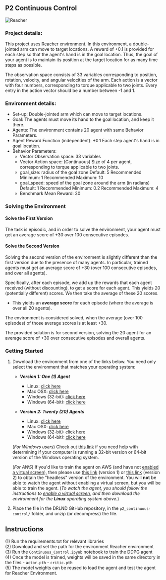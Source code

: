## P2 Continuous Control
![Reacher](https://github.com/Unity-Technologies/ml-agents/blob/master/docs/images/reacher.png)

### Project details:
This project uses [Reacher](https://github.com/Unity-Technologies/ml-agents/blob/master/docs/Learning-Environment-Examples.md#reacher) environment. In this environment, a double-jointed arm can move to target locations. A reward of +0.1 is provided for each step so that the agent's hand is in the goal location. Thus, the goal of your agent is to maintain its position at the target location for as many time steps as possible.

The observation space consists of 33 variables corresponding to position, rotation, velocity, and angular velocities of the arm. Each action is a vector with four numbers, corresponding to torque applicable to two joints. Every entry in the action vector should be a number between -1 and 1.

### Environment details:
   - Set-up: Double-jointed arm which can move to target locations.
   - Goal: The agents must move its hand to the goal location, and keep it there.
   - Agents: The environment contains 20 agent with same Behavior Parameters.
   - Agent Reward Function (independent):
        +0.1 Each step agent's hand is in goal location.
   - Behavior Parameters:         
        - Vector Observation space: 33 variables 
        - Vector Action space: (Continuous) Size of 4 per agent, corresponding to torque applicable to two joints.
        - goal_size: radius of the goal zone
            Default: 5
            Recommended Minimum: 1
            Recommended Maximum: 10
        - goal_speed: speed of the goal zone around the arm (in radians)
            Default: 1
            Recommended Minimum: 0.2
            Recommended Maximum: 4
        - Benchmark Mean Reward: 30
        
### Solving the Environment

#### Solve the First Version

The task is episodic, and in order to solve the environment,  your agent must get an average score of +30 over 100 consecutive episodes.

#### Solve the Second Version

Solving the second version of the environment is slightly different than the first version due to the presence of many agents. In particular, trained agents must get an average score of +30 (over 100 consecutive episodes, and over all agents).  

Specifically, after each episode, we add up the rewards that each agent received (without discounting), to get a score for each agent.  This yields 20 (potentially different) scores.  We then take the average of these 20 scores. 
- This yields an **average score** for each episode (where the average is over all 20 agents).

The environment is considered solved, when the average (over 100 episodes) of those average scores is at least +30. 
 
The provided solution is for second version, solving the 20 agent for an average score of +30 over consecutive episodes and overall agents.

     
### Getting Started
1. Download the environment from one of the links below.  You need only select the environment that matches your operating system:

    - **_Version 1: One (1) Agent_**
        - Linux: [click here](https://s3-us-west-1.amazonaws.com/udacity-drlnd/P2/Reacher/one_agent/Reacher_Linux.zip)
        - Mac OSX: [click here](https://s3-us-west-1.amazonaws.com/udacity-drlnd/P2/Reacher/one_agent/Reacher.app.zip)
        - Windows (32-bit): [click here](https://s3-us-west-1.amazonaws.com/udacity-drlnd/P2/Reacher/one_agent/Reacher_Windows_x86.zip)
        - Windows (64-bit): [click here](https://s3-us-west-1.amazonaws.com/udacity-drlnd/P2/Reacher/one_agent/Reacher_Windows_x86_64.zip)

    - **_Version 2: Twenty (20) Agents_**
        - Linux: [click here](https://s3-us-west-1.amazonaws.com/udacity-drlnd/P2/Reacher/Reacher_Linux.zip)
        - Mac OSX: [click here](https://s3-us-west-1.amazonaws.com/udacity-drlnd/P2/Reacher/Reacher.app.zip)
        - Windows (32-bit): [click here](https://s3-us-west-1.amazonaws.com/udacity-drlnd/P2/Reacher/Reacher_Windows_x86.zip)
        - Windows (64-bit): [click here](https://s3-us-west-1.amazonaws.com/udacity-drlnd/P2/Reacher/Reacher_Windows_x86_64.zip)
    
    (_For Windows users_) Check out [this link](https://support.microsoft.com/en-us/help/827218/how-to-determine-whether-a-computer-is-running-a-32-bit-version-or-64) if you need help with determining if your computer is running a 32-bit version or 64-bit version of the Windows operating system.

    (_For AWS_) If you'd like to train the agent on AWS (and have not [enabled a virtual screen](https://github.com/Unity-Technologies/ml-agents/blob/master/docs/Training-on-Amazon-Web-Service.md)), then please use [this link](https://s3-us-west-1.amazonaws.com/udacity-drlnd/P2/Reacher/one_agent/Reacher_Linux_NoVis.zip) (version 1) or [this link](https://s3-us-west-1.amazonaws.com/udacity-drlnd/P2/Reacher/Reacher_Linux_NoVis.zip) (version 2) to obtain the "headless" version of the environment.  You will **not** be able to watch the agent without enabling a virtual screen, but you will be able to train the agent.  (_To watch the agent, you should follow the instructions to [enable a virtual screen](https://github.com/Unity-Technologies/ml-agents/blob/master/docs/Training-on-Amazon-Web-Service.md), and then download the environment for the **Linux** operating system above._)

2. Place the file in the DRLND GitHub repository, in the `p2_continuous-control/` folder, and unzip (or decompress) the file. 


## Instructions
(1) Run the requirements.txt for relevant libraries</br>
(2) Download and set the path for the environment Reacher environment</br>
(3) Run the `Continuous_Control.ipynb` notebook to train the DDPG agent</br>
(4) Once the model is trained, weights will be saved in the same directory in the files 
       - `actor.pth` 
       - `critic.pth` </br>
 (5) The model weights can be reused to load the agent and test the agent for Reacher Environment. 

